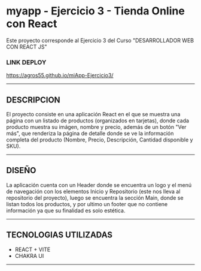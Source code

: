 # myapp - Ejercicio 3 - Tienda Online con React

Este proyecto corresponde al Ejercicio 3 del Curso "DESARROLLADOR WEB CON REACT JS"

### LINK DEPLOY

https://agros55.github.io/miApp-Ejercicio3/
***

## DESCRIPCION

El proyecto consiste en una aplicación React en el que se muestra una página con un listado de productos (organizados en tarjetas), donde cada producto muestra su imágen, nombre y precio, además de un botón "Ver más", que renderiza la página de detalle donde se ve la información completa del producto (Nombre, Precio, Descripción, Cantidad disponible y SKU).
***

## DISEÑO

La aplicación cuenta con un Header donde se encuentra un logo y el menú de navegación con los elementos Inicio y Repositorio (este nos lleva al repositorio del proyecto), luego se encuentra la sección Main, donde se listan todos los productos, y por ultimo un footer que no contiene información ya que su finalidad es solo estética.

***


## TECNOLOGIAS UTILIZADAS

- REACT + VITE
- CHAKRA UI

***
